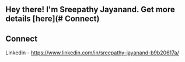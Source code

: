 
## Hey there! I'm Sreepathy Jayanand. Get more details [here](# Connect)

## Connect
Linkedin - https://www.linkedin.com/in/sreepathy-jayanand-b9b20617a/
